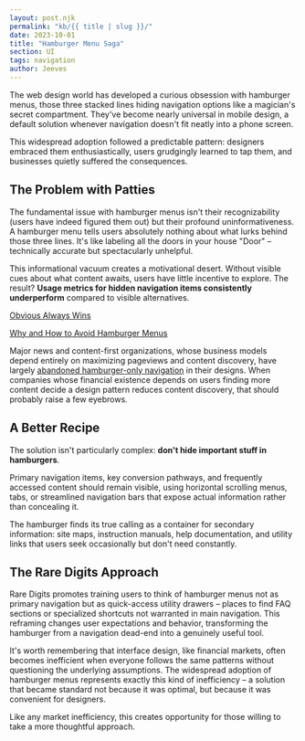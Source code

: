 ```yaml
---
layout: post.njk
permalink: "kb/{{ title | slug }}/"
date: 2023-10-01
title: "Hamburger Menu Saga"
section: UI
tags: navigation
author: Jeeves
---
```


The web design world has developed a curious obsession with hamburger menus, those three stacked lines hiding navigation options like a magician's secret compartment. They've become nearly universal in mobile design, a default solution whenever navigation doesn't fit neatly into a phone screen.

This widespread adoption followed a predictable pattern: designers embraced them enthusiastically, users grudgingly learned to tap them, and businesses quietly suffered the consequences.

## The Problem with Patties

The fundamental issue with hamburger menus isn't their recognizability (users have indeed figured them out) but their profound uninformativeness. A hamburger menu tells users absolutely nothing about what lurks behind those three lines. It's like labeling all the doors in your house "Door" – technically accurate but spectacularly unhelpful.

<div class="remarked">
<p>This informational vacuum creates a motivational desert. Without visible cues about what content awaits, users have little incentive to explore. The result? <strong>Usage metrics for hidden navigation items consistently underperform</strong> compared to visible alternatives.</p>
<div class="remark">
    <p><a href="https://www.lukew.com/ff/entry.asp?1945">Obvious Always Wins</a></p>
    <p><a href="https://lmjabreu.com/post/why-and-how-to-avoid-hamburger-menus/">Why and How to Avoid Hamburger Menus</a></p>
</div>
</div>

Major news and content-first organizations, whose business models depend entirely on maximizing pageviews and content discovery, have largely <a href="https://techcrunch.com/2016/05/03/spotify-ditches-the-controversial-hamburger-menu-in-ios-app-redesign/">abandoned hamburger-only navigation</a> in their designs. When companies whose financial existence depends on users finding more content decide a design pattern reduces content discovery, that should probably raise a few eyebrows.

## A Better Recipe

The solution isn't particularly complex: **don't hide important stuff in hamburgers**.

Primary navigation items, key conversion pathways, and frequently accessed content should remain visible, using horizontal scrolling menus, tabs, or streamlined navigation bars that expose actual information rather than concealing it.

The hamburger finds its true calling as a container for secondary information: site maps, instruction manuals, help documentation, and utility links that users seek occasionally but don't need constantly.

## The Rare Digits Approach

Rare Digits promotes training users to think of hamburger menus not as primary navigation but as quick-access utility drawers – places to find FAQ sections or specialized shortcuts not warranted in main navigation. This reframing changes user expectations and behavior, transforming the hamburger from a navigation dead-end into a genuinely useful tool.

It's worth remembering that interface design, like financial markets, often becomes inefficient when everyone follows the same patterns without questioning the underlying assumptions. The widespread adoption of hamburger menus represents exactly this kind of inefficiency – a solution that became standard not because it was optimal, but because it was convenient for designers.

Like any market inefficiency, this creates opportunity for those willing to take a more thoughtful approach.